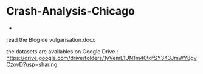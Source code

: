 # Crash-Analysis-Chicago
*

read the Blog de vulgarisation.docx



the datasets are availables on Google Drive : https://drive.google.com/drive/folders/1yVemL1UN1m40tqfSY343JmWY8gvCzovD?usp=sharing
